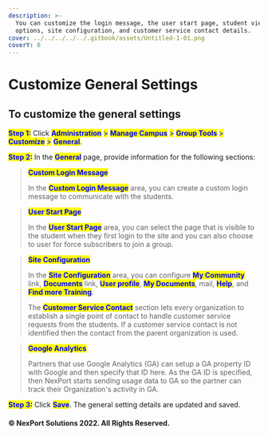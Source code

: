 ```yaml
---
description: >-
  You can customize the login message, the user start page, student view
  options, site configuration, and customer service contact details.
cover: ../../../../../.gitbook/assets/Untitled-1-01.png
coverY: 0
---
```


# Customize General Settings

## **To customize the general settings**

<mark style="color:blue;">**Step 1:**</mark>  Click <mark style="color:blue;">**Administration**</mark> <mark style="color:blue;"></mark><mark style="color:blue;">></mark> <mark style="color:blue;"></mark><mark style="color:blue;">**Manage Campus**</mark> <mark style="color:blue;"></mark><mark style="color:blue;">></mark> <mark style="color:blue;"></mark><mark style="color:blue;">**Group Tools**</mark> <mark style="color:blue;"></mark><mark style="color:blue;">></mark> <mark style="color:blue;"></mark><mark style="color:blue;">**Customize**</mark> <mark style="color:blue;"></mark><mark style="color:blue;">></mark> <mark style="color:blue;"></mark><mark style="color:blue;">**General**</mark>.

<mark style="color:blue;">**Step 2:**</mark>  In the <mark style="color:blue;">**General**</mark> page, provide information for the following sections:

> <mark style="color:blue;">**Custom Login Message**</mark>
>
> In the <mark style="color:blue;">**Custom Login Message**</mark> area, you can create a custom login message to communicate with the students.

> <mark style="color:blue;">**User Start Page**</mark>
>
> In the <mark style="color:blue;">**User Start Page**</mark> area, you can select the page that is visible to the student when they first login to the site and you can also choose to user for force subscribers to join a group.

> <mark style="color:blue;">**Site Configuration**</mark>
>
> In the <mark style="color:blue;">**Site Configuration**</mark> area, you can configure <mark style="color:blue;">**My Community**</mark> link, <mark style="color:blue;">**Documents**</mark> link, <mark style="color:blue;">**User profile**</mark>, <mark style="color:blue;">**My Documents**</mark>, mail, <mark style="color:blue;">**Help**</mark>, and <mark style="color:blue;">**Find more Training**</mark>.
>
> The <mark style="color:blue;">**Customer Service Contact**</mark> section lets every organization to establish a single point of contact to handle customer service requests from the students. If a customer service contact is not identified then the contact from the parent organization is used.

> <mark style="color:blue;">**Google Analytics**</mark>
>
> Partners that use Google Analytics (GA) can setup a GA property ID with Google and then specify that ID here. As the GA ID is specified, then NexPort starts sending usage data to GA so the partner can track their Organization's activity in GA.

<mark style="color:blue;">**Step 3:**</mark>  Click <mark style="color:blue;">**Save**</mark>. The general setting details are updated and saved.

#### © NexPort Solutions 2022. All Rights Reserved.
